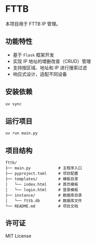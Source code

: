 # FTTB

本项目用于 FTTB IP 管理。

## 功能特性

- 基于 `Flask` 框架开发
- 实现 IP 地址的增删改查（CRUD）管理
- 支持按区域、地址和 IP 进行搜索过滤
- 响应式设计，适配不同设备

## 安装依赖

```bash
uv sync
```

## 运行项目

```bash
uv run main.py
```

## 项目结构

```
fttb/
├── main.py            # 主程序入口
├── pyproject.toml     # 项目配置
├── templates/         # 模板目录
│   └── index.html     # 首页模板
│   └── login.html     # 登录模板
├── instance/          # 数据库目录
│   └── fttb.db        # 数据库文件
└── README.md          # 项目文档
```

## 许可证

MIT License